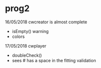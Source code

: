 # prog2

16/05/2018
cwcreator is almost complete
 - isEmpty() warning
 - colors
 
 17/05/2018
 cwplayer
 - doubleCheck()
 - sees # has a space in the fitting validation
